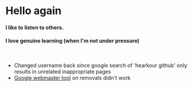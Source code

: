 # Hello again

#### I like to listen to others.

#### I love genuine learning (when I'm not under pressure)
<br>

- Changed username back since google search of 'hearkour github' only results in unrelated inappropriate pages
- [Google webmaster tool](https://www.google.com/webmasters/tools/removals) on removals didn't work

<!--
- 🔭 Working on [chinese-timer](https://github.com/Hearkour/chinese-timer) and [xlsx-to-quizlet](https://github.com/Hearkour/xlsx-to-quizlet)
  
  > Will it work well? I do not know 😉
  
- 🌱 Learning [세벌식390](https://typing.malangmalang.com/)

  > Very interesting layout
  
-->
